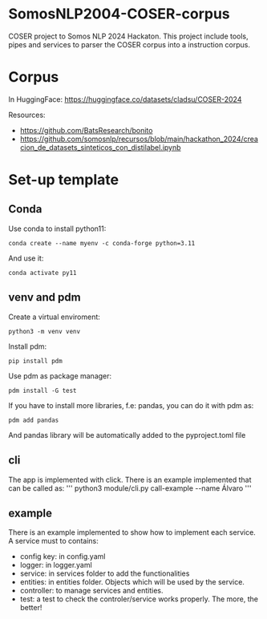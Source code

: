 
# SomosNLP2004-COSER-corpus
 COSER project to Somos NLP 2024 Hackaton. This project include tools, pipes and services to parser the COSER corpus into a instruction corpus. 

# Corpus
In HuggingFace:
https://huggingface.co/datasets/cladsu/COSER-2024

Resources:
- https://github.com/BatsResearch/bonito
- https://github.com/somosnlp/recursos/blob/main/hackathon_2024/creacion_de_datasets_sinteticos_con_distilabel.ipynb



# Set-up template

## Conda
Use conda to install python11:
```
conda create --name myenv -c conda-forge python=3.11
```
And use it:
```
conda activate py11
```

## venv and pdm
Create a virtual enviroment:
```
python3 -m venv venv
```
Install pdm:
```
pip install pdm
```
Use pdm as package manager:
```
pdm install -G test
```
If you have to install more libraries, f.e: pandas, you can do it with pdm as:
```
pdm add pandas
```
And pandas library will be automatically added to the pyproject.toml file

## cli
The app is implemented with click. There is an example implemented that can be called as:
'''
python3 module/cli.py call-example --name Álvaro
'''

## example

There is an example implemented to show how to implement each service. A service must to contains:
- config key: in config.yaml
- logger: in logger.yaml
- service: in services folder to add the functionalities
- entities: in entities folder. Objects which will be used by the service.
- controller: to manage services and entities. 
- test: a test to check the controler/service works properly. The more, the better!
